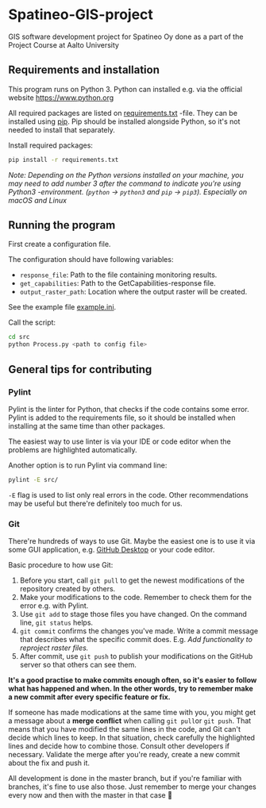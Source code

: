 # Spatineo-GIS-project
GIS software development project for Spatineo Oy done as a part of the Project Course at Aalto University


## Requirements and installation
This program runs on Python 3. Python can installed e.g. via the official website https://www.python.org

All required packages are listed on [requirements.txt](requirements.txt) -file. They can be installed using [pip](https://pip.pypa.io/en/stable/quickstart/). Pip should be installed alongside Python, so it's not needed to install that separately.

Install required packages:
```sh
pip install -r requirements.txt
```

*Note: Depending on the Python versions installed on your machine, you may need to add number 3 after the command to indicate you're using Python3 -environment. (`python` -> `python3` and `pip` -> `pip3`). Especially on macOS and Linux*


## Running the program

First create a configuration file.

The configuration should have following variables:
- `response_file`: Path to the file containing monitoring results. 
- `get_capabilities`: Path to the GetCapabilities-response file. 
- `output_raster_path`: Location where the output raster will be created.

See the example file [example.ini](sample_data/example.ini).


Call the script:

```sh
cd src
python Process.py <path to config file>
```


## General tips for contributing

### Pylint

Pylint is the linter for Python, that checks if the code contains some error. Pylint is added to the requirements file, so it should be installed when installing at the same time than other packages.

The easiest way to use linter is via your IDE or code editor when the problems are highlighted automatically.

Another option is to run Pylint via command line:

```sh
pylint -E src/
```

`-E` flag is used to list only real errors in the code. Other recommendations may be useful but there're definitely too much for us.

### Git

There're hundreds of ways to use Git. Maybe the easiest one is to use it via some GUI application, e.g. [GitHub Desktop](https://desktop.github.com) or your code editor.

Basic procedure to how use Git:
1. Before you start, call `git pull` to get the newest modifications of the repository created by others.
2. Make your modifications to the code. Remember to check them for the error e.g. with Pylint.
3. Use `git add` to stage those files you have changed. On the command line, `git status` helps.
4. `git commit` confirms the changes you've made. Write a commit message that describes what the specific commit does. E.g. *Add functionality to reproject raster files.* 
5. After commit, use `git push` to publish your modifications on the GitHub server so that others can see them.

**It's a good practise to make commits enough often, so it's easier to follow what has happened and when. In the other words, try to remember make a new commit after every specific feature or fix.**

If someone has made modications at the same time with you, you might get a message about a **merge conflict** when calling `git pull`or `git push`. That means that you have modified the same lines in the code, and Git can't decide which lines to keep. In that situation, check carefully the highlighted lines and decide how to combine those. Consult other developers if necessary. Validate the merge after you're ready, create a new commit about the fix and push it.

All development is done in the master branch, but if you're familiar with branches, it's fine to use also those. Just remember to merge your changes every now and then with the master in that case :slightly_smiling_face: 
